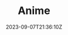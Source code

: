 ---
title: "Anime"
date: 2023-09-07T21:36:10Z

cascade:
  showEdit: false
  showSummary: true 
  hideFeatureImage: false
---